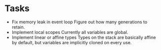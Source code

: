 # Tasks

- Fix memory leak in event loop
  Figure out how many generations to retain.
- Implement local scopes
  Currently all variables are global.
- Implement linear or affine types
  Types on the stack are basically affine by default, but variables are implicitly cloned on every use.
